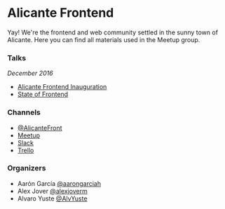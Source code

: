 # Alicante Frontend

Yay! We're the frontend and web community settled in the sunny town of Alicante. Here you can find all materials used in the Meetup group.

### Talks

*December 2016*
- [Alicante Frontend Inauguration](https://docs.google.com/presentation/d/1vccM0sKnBsm51ec2KhU7PDUvsfg0M02OzNpAJd-AUvc/edit?usp=sharing)
- [State of Frontend](https://drive.google.com/open?id=1yaicsHA8YZNP5_zRnwXVH3CCb-wzghRDYj_HdA_QkE0)

### Channels
- [@AlicanteFront](https://twitter.com/AlicanteFront)
- [Meetup](https://www.meetup.com/Alicante-Frontend/)
- [Slack](https://alicante-frontend.slack.com)
- [Trello](https://goo.gl/LYEX5D)

### Organizers
- Aarón García [@aarongarciah](https://twitter.com/aarongarciah)
- Alex Jover [@alexjoverm](https://twitter.com/alexjoverm)
- Alvaro Yuste [@AlvYuste](https://twitter.com/AlvYuste)

